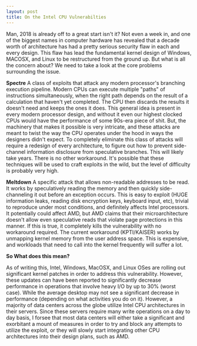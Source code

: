```yaml
---
layout: post
title: On the Intel CPU Vulnerabilties
---
```

Man, 2018 is already off to a great start isn't it? Not even a week in, and one of the biggest names in computer hardware has revealed that a decade worth of architecture has had a pretty serious security flaw in each and every design. This flaw has lead the fundamental  kernel design of Windows, MACOSX, and Linux to be restructured from the ground up. But what is all the concern about? We need to take a look at the core problems surrounding the issue.

**Spectre**
A class of exploits that attack any modern processor's branching execution pipeline. Modern CPUs can execute multiple "paths" of instructions simultaneously, when the right path depends on the result of a calculation that haven't yet completed. The CPU then discards the results it doesn't need and keeps the ones it does. This general idea is present in every modern processor design, and without it even our highest clocked CPUs would have the performance of some 90s-era piece of shit. But, the machinery that makes it possible is very intricate, and these attacks are meant to twist the way the CPU operates under the hood in ways the designers didn't expect. To completely eliminate this class of attacks will require a redesign of every architecture, to figure out how to prevent side-channel information disclosure from speculative branches. This will likely take years. There is no other workaround. It's possible that these techniques will be used to craft exploits in the wild, but the level of difficulty is probably very high.

**Meltdown**
A specific attack that allows non-readable addresses to be read. It works by speculatively reading the memory and then quickly side-channeling it out before an exception occurs. This is easy to exploit (HUGE information leaks, reading disk encryption keys, keyboard input, etc), trivial to reproduce under most conditions, and definitely affects Intel processors. It potentially could affect AMD, but AMD claims that their microarchitecture doesn't allow even speculative reads that violate page protections in this manner. If this is true, it completely kills the vulnerability with no workaround required. The current workaround (KPTI/KAISER) works by unmapping kernel memory from the user address space. This is expensive, and workloads that need to call into the kernel frequently will suffer a lot.


**So What does this mean?**

As of writing this, Intel, Windows, MacOSX, and Linux OSes are rolling out significant kernel patches in order to address this vulnerability. However, these updates can have been reported to significantly decrease performance in operations that involve heavy I/O by up to 30% (worst case). While the average desktop may not see a significant decrease in performance (depending on what activities you do on it). However, a majority of data centers across the globe utilize Intel CPU architectures in their servers. Since these servers require many write operations on a day to day basis, I forsee that most data centers will either take a significant and exorbitant a mount of measures in order to try and block any attempts to utilize the exploit, or they will slowly start integrating other CPU architectures into their design plans, such as AMD.
